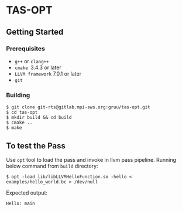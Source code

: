 # TAS-OPT

## Getting Started

### Prerequisites

* `g++` or `clang++`
* `cmake `3.4.3 or later
* `LLVM framework` 7.0.1 or later
* `git`

### Building

```
$ git clone git-rts@gitlab.mpi-sws.org:gruu/tas-opt.git
$ cd tas-opt
$ mkdir build && cd build
$ cmake ..
$ make
```

## To test the Pass

Use `opt` tool to load the pass and invoke in llvm pass pipeline.
Running below command from `build` directory:

```
$ opt -load lib/libLLVMHelloFunction.so -hello < examples/hello_world.bc > /dev/null 
```
Expected output:

```
Hello: main
```
